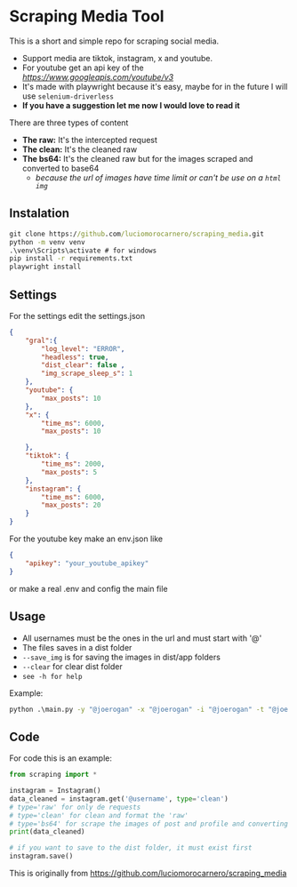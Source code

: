 # Scraping Media Tool
This is a short and simple repo for scraping social media.
- Support media are tiktok, instagram, x and youtube.
- For youtube get an api key of the *https://www.googleapis.com/youtube/v3*
- It's made with playwright because it's easy, maybe for in the future I will use `selenium-driverless`
- **If you have a suggestion let me now I would love to read it**

There are three types of content
- **The raw:** It's the intercepted request
- **The clean:** It's the cleaned raw
- **The bs64:** It's the cleaned raw but for the images scraped and converted to base64
  - *because the url of images have time limit or can't be use on a `html img`*
## Instalation

```cmd
git clone https://github.com/luciomorocarnero/scraping_media.git
python -m venv venv
.\venv\Scripts\activate # for windows
pip install -r requirements.txt
playwright install
```

## Settings
For the settings edit the settings.json
```json
{
    "gral":{
        "log_level": "ERROR",
        "headless": true,
        "dist_clear": false ,
        "img_scrape_sleep_s": 1
    },
    "youtube": {
        "max_posts": 10
    },
    "x": {
        "time_ms": 6000,
        "max_posts": 10

    },
    "tiktok": {
        "time_ms": 2000,
        "max_posts": 5
    },
    "instagram": {
        "time_ms": 6000,
        "max_posts": 20
    }
}
```
For the youtube key make an env.json like
```json
{
    "apikey": "your_youtube_apikey"
}
```
or make a real .env and config the main file

## Usage
- All usernames must be the ones in the url and must start with '@'
- The files saves in a dist folder
- `--save_img` is for saving the images in dist/app folders
- `--clear` for clear dist folder
- `see -h for help`

Example:
```cmd
python .\main.py -y "@joerogan" -x "@joerogan" -i "@joerogan" -t "@joe.rogan.clips33" --save_img
```

## Code
For code this is an example:
```python
from scraping import *

instagram = Instagram()
data_cleaned = instagram.get('@username', type='clean')
# type='raw' for only de requests
# type='clean' for clean and format the 'raw'
# type='bs64' for scrape the images of post and profile and converting to bs64
print(data_cleaned)

# if you want to save to the dist folder, it must exist first
instagram.save()
```

This is originally from https://github.com/luciomorocarnero/scraping_media

